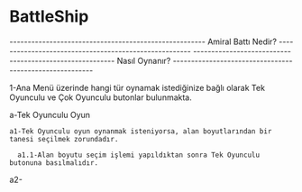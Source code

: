 # BattleShip
------------------------------------------------------ Amiral Battı Nedir? ------------------------------------------------------
--------------------------------------------------------  Nasıl Oynanır?  --------------------------------------------------------

1-Ana Menü üzerinde hangi tür oynamak istediğinize bağlı olarak Tek Oyunculu ve Çok Oyunculu butonlar bulunmakta.

a-Tek Oyunculu Oyun

    a1-Tek Oyunculu oyun oynanmak isteniyorsa, alan boyutlarından bir tanesi seçilmek zorundadır.
    
      a1.1-Alan boyutu seçim işlemi yapıldıktan sonra Tek Oyunculu butonuna basılmalıdır.
  a2-

